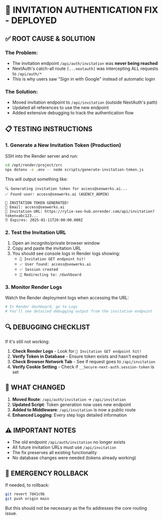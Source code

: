 # 🚀 INVITATION AUTHENTICATION FIX - DEPLOYED

## ✅ ROOT CAUSE & SOLUTION

### **The Problem:**
- The invitation endpoint `/api/auth/invitation` was **never being reached**
- NextAuth's catch-all route `[...nextauth]` was intercepting ALL requests to `/api/auth/*`
- This is why users saw "Sign in with Google" instead of automatic login

### **The Solution:**
- Moved invitation endpoint to `/api/invitation` (outside NextAuth's path)
- Updated all references to use the new endpoint
- Added extensive debugging to track the authentication flow

## 📋 TESTING INSTRUCTIONS

### 1. Generate a New Invitation Token (Production)

SSH into the Render server and run:
```bash
cd /opt/render/project/src
npx dotenv -e .env -- node scripts/generate-invitation-token.js
```

This will output something like:
```
🔍 Generating invitation token for access@seowerks.ai...
✅ Found user: access@seowerks.ai (AGENCY_ADMIN)

🎯 INVITATION TOKEN GENERATED!
📧 Email: access@seowerks.ai
🔗 Invitation URL: https://rylie-seo-hub.onrender.com/api/invitation?token=abc123...
⏰ Expires: 2025-01-11T20:00:00.000Z
```

### 2. Test the Invitation URL

1. Open an incognito/private browser window
2. Copy and paste the invitation URL
3. You should see console logs in Render logs showing:
   - `🎯 Invitation GET endpoint hit!`
   - `✅ User found: access@seowerks.ai`
   - `✅ Session created`
   - `🎯 Redirecting to: /dashboard`

### 3. Monitor Render Logs

Watch the Render deployment logs when accessing the URL:
```bash
# In Render dashboard, go to Logs
# You'll see detailed debugging output from the invitation endpoint
```

## 🔍 DEBUGGING CHECKLIST

If it's still not working:

1. **Check Render Logs** - Look for `🎯 Invitation GET endpoint hit!`
2. **Verify Token in Database** - Ensure token exists and hasn't expired
3. **Check Browser Network Tab** - See if request goes to `/api/invitation`
4. **Verify Cookie Setting** - Check if `__Secure-next-auth.session-token` is set

## 🎯 WHAT CHANGED

1. **Moved Route**: `/api/auth/invitation` → `/api/invitation`
2. **Updated Script**: Token generation now uses new endpoint
3. **Added to Middleware**: `/api/invitation` is now a public route
4. **Enhanced Logging**: Every step logs detailed information

## ⚠️ IMPORTANT NOTES

- The old endpoint `/api/auth/invitation` no longer exists
- All future invitation URLs must use `/api/invitation`
- The fix preserves all existing functionality
- No database changes were needed (tokens already working)

## 🚨 EMERGENCY ROLLBACK

If needed, to rollback:
```bash
git revert 7d41c9b
git push origin main
```

But this should not be necessary as the fix addresses the core routing issue. 